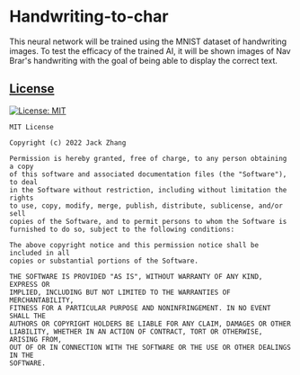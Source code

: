 # Handwriting-to-char
This neural network will be trained using the MNIST dataset of handwriting images. To test the efficacy of the trained AI, it will be shown images of Nav Brar's handwriting with the goal of being able to display the correct text. 

## [License](https://github.com/zhanjack822/Handwriting-to-char/blob/Jacks_Branch/LICENSE)
[![License: MIT](https://img.shields.io/badge/License-MIT-yellow.svg)](https://opensource.org/licenses/MIT)

```
MIT License

Copyright (c) 2022 Jack Zhang

Permission is hereby granted, free of charge, to any person obtaining a copy
of this software and associated documentation files (the "Software"), to deal
in the Software without restriction, including without limitation the rights
to use, copy, modify, merge, publish, distribute, sublicense, and/or sell
copies of the Software, and to permit persons to whom the Software is
furnished to do so, subject to the following conditions:

The above copyright notice and this permission notice shall be included in all
copies or substantial portions of the Software.

THE SOFTWARE IS PROVIDED "AS IS", WITHOUT WARRANTY OF ANY KIND, EXPRESS OR
IMPLIED, INCLUDING BUT NOT LIMITED TO THE WARRANTIES OF MERCHANTABILITY,
FITNESS FOR A PARTICULAR PURPOSE AND NONINFRINGEMENT. IN NO EVENT SHALL THE
AUTHORS OR COPYRIGHT HOLDERS BE LIABLE FOR ANY CLAIM, DAMAGES OR OTHER
LIABILITY, WHETHER IN AN ACTION OF CONTRACT, TORT OR OTHERWISE, ARISING FROM,
OUT OF OR IN CONNECTION WITH THE SOFTWARE OR THE USE OR OTHER DEALINGS IN THE
SOFTWARE.
```

